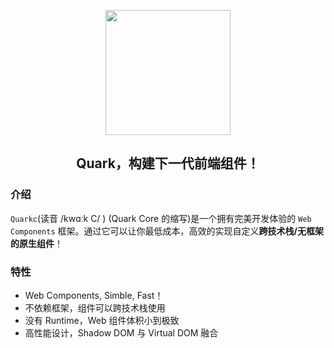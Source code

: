 
<p align="center">
  <a href="https://quark-design.hellobike.com/">
    <img width="200" src="https://user-images.githubusercontent.com/14307551/197440754-08db4379-eb0f-4808-890d-690355e6e8d2.png">
  </a>
</p>
<h2 align="center"> Quark，构建下一代前端组件！ </h2>

### 介绍

`Quarkc`(读音 /kwɑːk C/ ) (Quark Core 的缩写)是一个拥有完美开发体验的 `Web Components` 框架。通过它可以让你最低成本，高效的实现自定义**跨技术栈/无框架的原生组件**！


### 特性

- Web Components, Simble, Fast！
- 不依赖框架，组件可以跨技术栈使用
- 没有 Runtime，Web 组件体积小到极致
- 高性能设计，Shadow DOM 与 Virtual DOM 融合